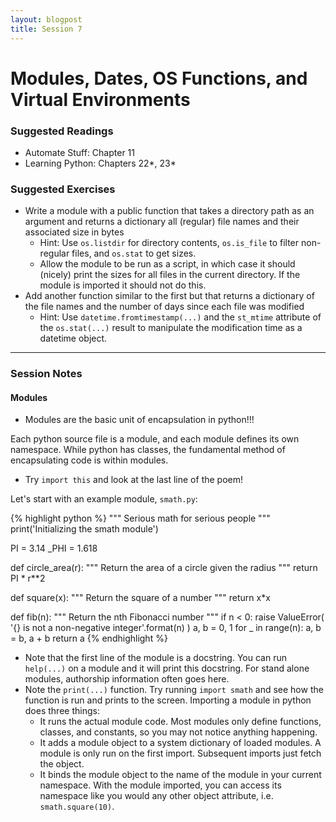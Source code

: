 ```yaml
---
layout: blogpost
title: Session 7
---
```


# Modules, Dates, OS Functions, and Virtual Environments

### Suggested Readings

* Automate Stuff: Chapter 11
* Learning Python: Chapters 22\*, 23\*

### Suggested Exercises

* Write a module with a public function that takes a directory path as
  an argument and returns a dictionary all (regular) file names and
  their associated size in bytes
  * Hint: Use `os.listdir` for directory contents, `os.is_file` to
    filter non-regular files, and `os.stat` to get sizes.
  * Allow the module to be run as a script, in which case it should
    (nicely) print the sizes for all files in the current directory.
    If the module is imported it should not do this.
* Add another function similar to the first but that returns a dictionary
  of the file names and the number of days since each file was modified
  * Hint: Use `datetime.fromtimestamp(...)` and the `st_mtime` attribute
    of the `os.stat(...)` result to manipulate the modification time as
    a datetime object.

---

### Session Notes

#### Modules

* Modules are the basic unit of encapsulation in python!!!

Each python source file is a module, and each module defines its own namespace.
While python has classes, the fundamental method of encapsulating code
is within modules.

* Try `import this` and look at the last line of the poem!

Let's start with an example module, `smath.py`:

{% highlight python %}
"""
Serious math for serious people
"""
print('Initializing the smath module')


PI = 3.14
_PHI = 1.618


def circle_area(r):
    """
    Return the area of a circle given the radius
    """
    return PI * r**2


def square(x):
    """
    Return the square of a number
    """
    return x*x


def fib(n):
    """
    Return the nth Fibonacci number
    """
    if n < 0:
        raise ValueError(
            '{} is not a non-negative integer'.format(n)
        )
    a, b = 0, 1
    for _ in range(n):
        a, b = b, a + b
    return a
{% endhighlight %}

* Note that the first line of the module is a docstring. You can run
  `help(...)` on a module and it will print this docstring. For stand alone
  modules, authorship information often goes here.
* Note the `print(...)` function. Try running `import smath` and see how
  the function is run and prints to the screen. Importing a module in python
  does three things:
  * It runs the actual module code. Most modules only define functions,
    classes, and constants, so you may not notice anything happening.
  * It adds a module object to a system dictionary of loaded modules. A
    module is only run on the first import. Subsequent imports just fetch
    the object.
  * It binds the module object to the name of the module in your current
    namespace. With the module imported, you can access its namespace like
    you would any other object attribute, i.e. `smath.square(10)`.
